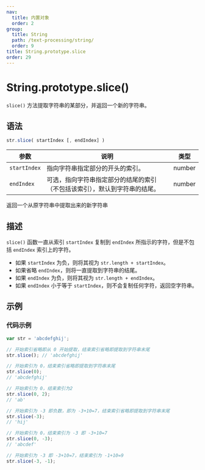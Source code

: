 ```yaml
---
nav:
  title: 内置对象
  order: 2
group:
  title: String
  path: /text-processing/string/
  order: 9
title: String.prototype.slice
order: 29
---
```


# String.prototype.slice()

`slice()` 方法提取字符串的某部分，并返回一个新的字符串。

## 语法

```js
str.slice( startIndex [, endIndex] )
```

| 参数         | 说明                                                                       | 类型   |
| ------------ | -------------------------------------------------------------------------- | ------ |
| `startIndex` | 指向字符串指定部分的开头的索引。                                           | number |
| `endIndex`   | 可选，指向字符串指定部分的结尾的索引（不包括该索引），默认到字符串的结尾。 | number |

返回一个从原字符串中提取出来的新字符串

## 描述

`slice()` 函数一直从索引 `startIndex` 复制到 `endIndex` 所指示的字符，但是不包括 `endIndex` 索引上的字符。

- 如果 `startIndex` 为负，则将其视为 `str.length + startIndex`。
- 如果省略 `endIndex`，则将一直提取到字符串的结尾。
- 如果 `endIndex` 为负，则将其视为 `str.length + endIndex`。
- 如果 `endIndex` 小于等于 `startIndex`，则不会复制任何字符，返回空字符串。

## 示例

### 代码示例

```js
var str = 'abcdefghij';

// 开始索引省略即从 0 开始提取，结束索引省略即提取到字符串末尾
str.slice(); // 'abcdefghij'

// 开始索引为 0，结束索引省略即提取到字符串末尾
str.slice(0);
// 'abcdefghij'

// 开始索引为 0，结束索引为2
str.slice(0, 2);
// 'ab'

// 开始索引为 -3 即负数，即为 -3+10=7，结束索引省略即提取到字符串末尾
str.slice(-3);
// 'hij'

// 开始索引为 0，结束索引为 -3 即 -3+10=7
str.slice(0, -3);
// 'abcdef'

// 开始索引为 -3 即 -3+10=7，结束索引为 -1+10=9
str.slice(-3, -1);
```
